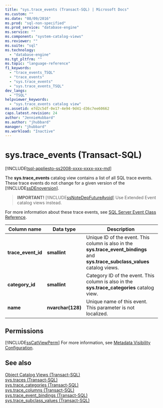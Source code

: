 ```yaml
---
title: "sys.trace_events (Transact-SQL) | Microsoft Docs"
ms.custom: ""
ms.date: "08/09/2016"
ms.prod: "sql-non-specified"
ms.prod_service: "database-engine"
ms.service: ""
ms.component: "system-catalog-views"
ms.reviewer: ""
ms.suite: "sql"
ms.technology: 
  - "database-engine"
ms.tgt_pltfrm: ""
ms.topic: "language-reference"
f1_keywords: 
  - "trace_events_TSQL"
  - "trace_events"
  - "sys.trace_events"
  - "sys.trace_events_TSQL"
dev_langs: 
  - "TSQL"
helpviewer_keywords: 
  - "sys.trace_events catalog view"
ms.assetid: e7d2c5df-0e17-4e94-9d41-d36c7ee60662
caps.latest.revision: 24
author: "JennieHubbard"
ms.author: "jhubbard"
manager: "jhubbard"
ms.workload: "Inactive"
---
```

# sys.trace_events (Transact-SQL)
[!INCLUDE[tsql-appliesto-ss2008-xxxx-xxxx-xxx-md](../../includes/tsql-appliesto-ss2008-xxxx-xxxx-xxx-md.md)]

  The **sys.trace_events** catalog view contains a list of all SQL trace events. These trace events do not change for a given version of the [!INCLUDE[ssDEnoversion](../../includes/ssdenoversion-md.md)].  
  
> **IMPORTANT!** [!INCLUDE[ssNoteDepFutureAvoid](../../includes/ssnotedepfutureavoid-md.md)] Use Extended Event catalog views instead.  
  
 For more information about these trace events, see [SQL Server Event Class Reference](../../relational-databases/event-classes/sql-server-event-class-reference.md).  
  
  
|Column name|Data type|Description|  
|-----------------|---------------|-----------------|  
|**trace_event_id**|**smallint**|Unique ID of the event. This column is also in the **sys.trace_event_bindings** and **sys.trace_subclass_values** catalog views.|  
|**category_id**|**smallint**|Category ID of the event. This column is also in the **sys.trace_categories** catalog view.|  
|**name**|**nvarchar(128)**|Unique name of this event. This parameter is not localized.|  
  
## Permissions  
 [!INCLUDE[ssCatViewPerm](../../includes/sscatviewperm-md.md)] For more information, see [Metadata Visibility Configuration](../../relational-databases/security/metadata-visibility-configuration.md).  
  
## See also  
 [Object Catalog Views &#40;Transact-SQL&#41;](../../relational-databases/system-catalog-views/object-catalog-views-transact-sql.md)   
 [sys.traces &#40;Transact-SQL&#41;](../../relational-databases/system-catalog-views/sys-traces-transact-sql.md)   
 [sys.trace_categories &#40;Transact-SQL&#41;](../../relational-databases/system-catalog-views/sys-trace-categories-transact-sql.md)   
 [sys.trace_columns &#40;Transact-SQL&#41;](../../relational-databases/system-catalog-views/sys-trace-columns-transact-sql.md)   
 [sys.trace_event_bindings &#40;Transact-SQL&#41;](../../relational-databases/system-catalog-views/sys-trace-event-bindings-transact-sql.md)   
 [sys.trace_subclass_values &#40;Transact-SQL&#41;](../../relational-databases/system-catalog-views/sys-trace-subclass-values-transact-sql.md)  
  
  
